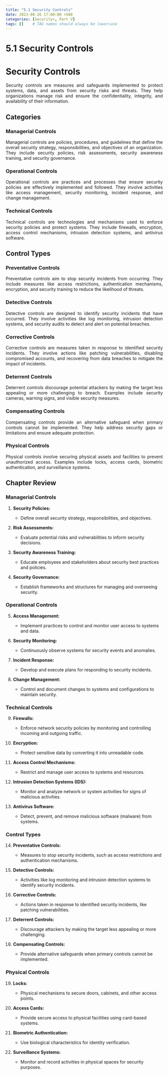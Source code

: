 ```yaml
---
title: "5.1 Security Controls"
date: 2023-08-26 17:00:00 +500
categories: [Security+, Part V]
tags: []    # TAG names should always be lowercase
---
```


<style>
  p {
    text-align: justify;
  }
  </style>

# 5.1 Security Controls

# Security Controls

Security controls are measures and safeguards implemented to protect systems, data, and assets from security risks and threats. They help organizations manage risk and ensure the confidentiality, integrity, and availability of their information.

## Categories

### Managerial Controls
Managerial controls are policies, procedures, and guidelines that define the overall security strategy, responsibilities, and objectives of an organization. They include security policies, risk assessments, security awareness training, and security governance.

### Operational Controls
Operational controls are practices and processes that ensure security policies are effectively implemented and followed. They involve activities like access management, security monitoring, incident response, and change management.

### Technical Controls
Technical controls are technologies and mechanisms used to enforce security policies and protect systems. They include firewalls, encryption, access control mechanisms, intrusion detection systems, and antivirus software.

## Control Types

### Preventative Controls
Preventative controls aim to stop security incidents from occurring. They include measures like access restrictions, authentication mechanisms, encryption, and security training to reduce the likelihood of threats.

### Detective Controls
Detective controls are designed to identify security incidents that have occurred. They involve activities like log monitoring, intrusion detection systems, and security audits to detect and alert on potential breaches.

### Corrective Controls
Corrective controls are measures taken in response to identified security incidents. They involve actions like patching vulnerabilities, disabling compromised accounts, and recovering from data breaches to mitigate the impact of incidents.

### Deterrent Controls
Deterrent controls discourage potential attackers by making the target less appealing or more challenging to breach. Examples include security cameras, warning signs, and visible security measures.

### Compensating Controls
Compensating controls provide an alternative safeguard when primary controls cannot be implemented. They help address security gaps or limitations and ensure adequate protection.

### Physical Controls
Physical controls involve securing physical assets and facilities to prevent unauthorized access. Examples include locks, access cards, biometric authentication, and surveillance systems.


## Chapter Review

### Managerial Controls

1. **Security Policies:**
   - Define overall security strategy, responsibilities, and objectives.

2. **Risk Assessments:**
   - Evaluate potential risks and vulnerabilities to inform security decisions.

3. **Security Awareness Training:**
   - Educate employees and stakeholders about security best practices and policies.

4. **Security Governance:**
   - Establish frameworks and structures for managing and overseeing security.

### Operational Controls

5. **Access Management:**
   - Implement practices to control and monitor user access to systems and data.

6. **Security Monitoring:**
   - Continuously observe systems for security events and anomalies.

7. **Incident Response:**
   - Develop and execute plans for responding to security incidents.

8. **Change Management:**
   - Control and document changes to systems and configurations to maintain security.

### Technical Controls

9. **Firewalls:**
   - Enforce network security policies by monitoring and controlling incoming and outgoing traffic.

10. **Encryption:**
    - Protect sensitive data by converting it into unreadable code.

11. **Access Control Mechanisms:**
    - Restrict and manage user access to systems and resources.

12. **Intrusion Detection Systems (IDS):**
    - Monitor and analyze network or system activities for signs of malicious activities.

13. **Antivirus Software:**
    - Detect, prevent, and remove malicious software (malware) from systems.

### Control Types

14. **Preventative Controls:**
    - Measures to stop security incidents, such as access restrictions and authentication mechanisms.

15. **Detective Controls:**
    - Activities like log monitoring and intrusion detection systems to identify security incidents.

16. **Corrective Controls:**
    - Actions taken in response to identified security incidents, like patching vulnerabilities.

17. **Deterrent Controls:**
    - Discourage attackers by making the target less appealing or more challenging.

18. **Compensating Controls:**
    - Provide alternative safeguards when primary controls cannot be implemented.

### Physical Controls

19. **Locks:**
    - Physical mechanisms to secure doors, cabinets, and other access points.

20. **Access Cards:**
    - Provide secure access to physical facilities using card-based systems.

21. **Biometric Authentication:**
    - Use biological characteristics for identity verification.

22. **Surveillance Systems:**
    - Monitor and record activities in physical spaces for security purposes.


